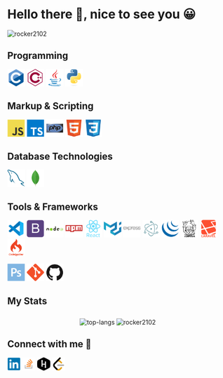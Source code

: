 # Hello there 👋, nice to see you 😀

<img src="https://komarev.com/ghpvc/?username=rocker2102&color=blueviolet&label=Profile+Views" alt="rocker2102" />

## Programming

<img src="https://raw.githubusercontent.com/Rocker2102/Rocker2102/master/icons/c/c-original.svg" alt="c" width="40" height="40"/> <img src="https://raw.githubusercontent.com/Rocker2102/Rocker2102/master/icons/cplusplus/cplusplus-line.svg" alt="c++" width="40" height="40"/> 
<img src="https://raw.githubusercontent.com/Rocker2102/Rocker2102/master/icons/java/java-original.svg" alt="java" width="40" height="40"/> <img src="https://raw.githubusercontent.com/Rocker2102/Rocker2102/master/icons/python/python-original.svg" alt="python" width="40" height="40"/> 

## Markup & Scripting

<img src="https://raw.githubusercontent.com/Rocker2102/Rocker2102/master/icons/javascript/javascript-original.svg" alt="javascript" width="40" height="40"/> <img src="https://raw.githubusercontent.com/Rocker2102/Rocker2102/master/icons/typescript/typescript-plain.svg" alt="typescript" width="40" height="40"/> <img src="https://raw.githubusercontent.com/Rocker2102/Rocker2102/master/icons/php/php-original.svg" alt="php" width="40" height="40"/> <img src="https://raw.githubusercontent.com/Rocker2102/Rocker2102/master/icons/html5/html5-original.svg" alt="html5" width="40" height="40"/> <img src="https://raw.githubusercontent.com/Rocker2102/Rocker2102/master/icons/css3/css3-original.svg" alt="css3" width="40" height="40"/>

## Database Technologies

<img src="https://raw.githubusercontent.com/Rocker2102/Rocker2102/master/icons/mysql/mysql-original.svg" alt="mysql" width="40" height="40"/> 
<img src="https://raw.githubusercontent.com/Rocker2102/Rocker2102/master/icons/mongodb/mongodb-original.svg" alt="mongodb" width="40" height="40"/> 

## Tools & Frameworks

<img src="https://raw.githubusercontent.com/Rocker2102/Rocker2102/master/icons/visualstudio/visualstudio-code-plain.svg" alt="vscode" width="40" height="40"/> <img src="https://raw.githubusercontent.com/Rocker2102/Rocker2102/master/icons/bootstrap/bootstrap-plain.svg" alt="bootstrap" width="40" height="40"/>
<img src="https://raw.githubusercontent.com/Rocker2102/Rocker2102/master/icons/nodejs/nodejs-original-wordmark.svg" alt="nodejs" width="40" height="40"/> <img src="https://raw.githubusercontent.com/Rocker2102/Rocker2102/master/icons/npm/npm-original-wordmark.svg" alt="npm" width="40" height="40"/>
<img src="https://raw.githubusercontent.com/Rocker2102/Rocker2102/master/icons/reactjs/react-original.svg" alt="react" width="40" height="40"/> <img src="https://raw.githubusercontent.com/Rocker2102/Rocker2102/master/icons/material-ui/materialui-original.svg" alt="material-ui" width="40" height="40"/> 
<img src="https://raw.githubusercontent.com/Rocker2102/Rocker2102/master/icons/express-js/express-original-wordmark.svg" alt="express" width="40" height="40"/> <img src="https://raw.githubusercontent.com/Rocker2102/Rocker2102/master/icons/electron/electron-original.svg" alt="electron" width="40" height="40"/> 
 <img src="https://raw.githubusercontent.com/Rocker2102/Rocker2102/master/icons/jquery/jquery-original.svg" alt="jquery" width="40" height="40"/>
<img src="https://raw.githubusercontent.com/Rocker2102/Rocker2102/master/icons/composer/composer-line-wordmark.svg" alt="composer" width="40" height="40"/> <img src="https://raw.githubusercontent.com/Rocker2102/Rocker2102/master/icons/laravel/laravel-plain-wordmark.svg" alt="laravel" width="40" height="40"/> <img src="https://raw.githubusercontent.com/Rocker2102/Rocker2102/master/icons/codeigniter/codeigniter-plain-wordmark.svg" alt="codeigniter" width="40" height="40"/>

<img src="https://raw.githubusercontent.com/Rocker2102/Rocker2102/master/icons/photoshop/photoshop-plain.svg" alt="photoshop" width="40" height="40"/> <img src="https://raw.githubusercontent.com/Rocker2102/Rocker2102/master/icons/git/git-original.svg" alt="git" width="40" height="40"/> <img src="https://raw.githubusercontent.com/Rocker2102/Rocker2102/master/icons/github/github-original.svg" alt="git" width="40" height="40"/>

## My Stats
<p align="center">
<img src="https://github-readme-stats.vercel.app/api/top-langs/?username=rocker2102&layout=compact&count_private=true&theme=buefy" alt="top-langs" height="180" width="45%" style="margin-top: 10px" /> <img src="https://github-readme-stats.vercel.app/api/?username=rocker2102&layout=compact&count_private=true&show_icons=true&theme=radical" alt="rocker2102" width="45%" height="180" />
</p>

## Connect with me 🤝

<a href="https://www.linkedin.com/in/rocker2102/" target="blank"><img align="center" src="https://raw.githubusercontent.com/Rocker2102/Rocker2102/master/icons/linkedin/linkedin-original.svg" alt="rocker2102" height="30" width="30" /></a>
    <a href="https://stackoverflow.com/users/11625355/rocker2102" target="blank"><img align="center" src="https://raw.githubusercontent.com/Rocker2102/Rocker2102/master/icons/stackoverflow/stackoverflow-original.svg" alt="rocker2102" height="30" width="30" /></a>
    <a href="https://www.hackerrank.com/Rocker2102" target="blank"><img align="center" src="https://raw.githubusercontent.com/Rocker2102/Rocker2102/master/icons/hackerrank/hackerrank-original.svg" alt="rocker2102" height="30" width="30" /></a>
    <a href="https://leetcode.com/rocker2102/" target="blank"><img align="center" src="https://raw.githubusercontent.com/Rocker2102/Rocker2102/master/icons/leetcode/leetcode-iconscout-icon54.svg" alt="rocker2102" height="30" width="30" /></a>
